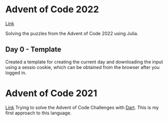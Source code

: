 # Advent of Code 2022
[Link](https://adventofcode.com/2022/)

Solving the puzzles from the Advent of Code 2022 using Julia.

## Day 0 - Template
Created a template for creating the current day and downloading the input using a sessio cookie, which can be obtained from the browser after you logged in.

# Advent of Code 2021

[Link](https://adventofcode.com/2021/)
Trying to solve the Advent of Code Challenges with [Dart](https://dart.dev/). This is my first approach to this language.